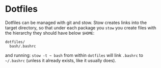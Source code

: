 # Dotfiles

Dotfiles can be managed with git and stow. Stow creates links into the target directory, so that under each package you `stow` you create files with the hierarchy they should have below `$HOME`:

```
dotfiles/
  bash/.bashrc
```

and running: `stow -t ~ bash` from within `dotfiles` will link `.bashrc` to `~/.bashrc` (unless it already exists, like it usually does).

